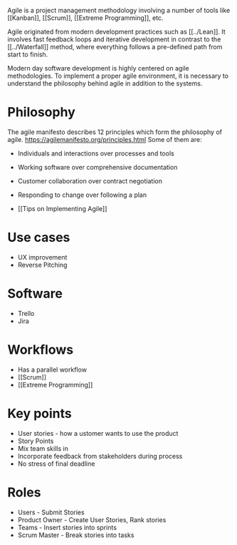 Agile is a project management methodology involving a number of tools like [[Kanban]], [[Scrum]], [[Extreme Programming]], etc.

Agile originated from modern development practices such as [[../Lean]]. It involves fast feedback loops and iterative development in contrast to the [[../Waterfall]] method, where everything follows a pre-defined path from start to finish. 

Modern day software development is highly centered on agile methodologies. To implement a proper agile environment, it is necessary to understand the philosophy behind agile in addition to the systems.

# Philosophy
The agile manifesto describes 12 principles which form the philosophy of agile.
https://agilemanifesto.org/principles.html
Some of them are:
- Individuals and interactions over processes and tools  
- Working software over comprehensive documentation  
- Customer collaboration over contract negotiation  
- Responding to change over following a plan

- [[Tips on Implementing Agile]]

# Use cases
* UX improvement
* Reverse Pitching

# Software
* Trello
* Jira

# Workflows
* Has a parallel workflow
* [[Scrum]]
* [[Extreme Programming]]

# Key points
* User stories - how a ustomer wants to use the product
* Story Points
* Mix team skills in
* Incorporate feedback from stakeholders during process
* No stress of final deadline

# Roles
- Users - Submit Stories
- Product Owner - Create User Stories, Rank stories
- Teams - Insert stories into sprints
- Scrum Master - Break stories into tasks